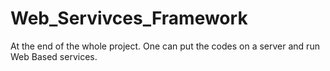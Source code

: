 Web_Servivces_Framework
=======================

At the end of the whole project. One can put the codes on a server and run Web Based services.
